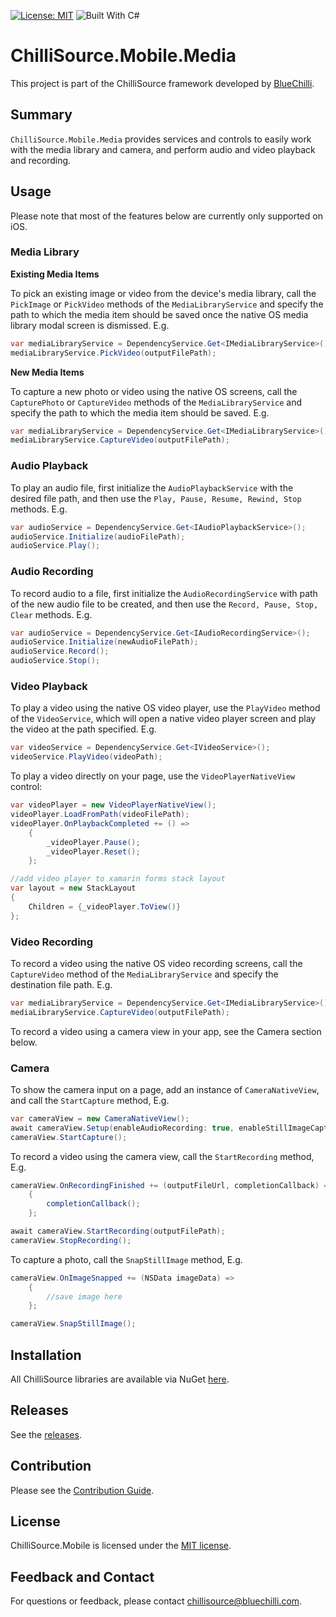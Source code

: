 [![License: MIT](https://img.shields.io/badge/License-MIT-blue.svg)](https://opensource.org/licenses/MIT) ![Built With C#](https://img.shields.io/badge/Built_with-C%23-green.svg)

# ChilliSource.Mobile.Media #

This project is part of the ChilliSource framework developed by [BlueChilli](https://github.com/BlueChilli).

## Summary ##

```ChilliSource.Mobile.Media``` provides services and controls to easily work with the media library and camera, and perform audio and video playback and recording.

## Usage ##

Please note that most of the features below are currently only supported on iOS.

### Media Library ###

**Existing Media Items**

To pick an existing image or video from the device's media library, call the ```PickImage``` or ```PickVideo``` methods of the ```MediaLibraryService``` and specify the path to which the media item should be saved once the native OS media library modal screen is dismissed. E.g.

```csharp
var mediaLibraryService = DependencyService.Get<IMediaLibraryService>();
mediaLibraryService.PickVideo(outputFilePath);
```

**New Media Items**

To capture a new photo or video using the native OS screens, call the ```CapturePhoto``` or ```CaptureVideo``` methods of the ```MediaLibraryService``` and specify the path to which the media item should be saved. E.g.

```csharp
var mediaLibraryService = DependencyService.Get<IMediaLibraryService>();
mediaLibraryService.CaptureVideo(outputFilePath);
```

### Audio Playback ###

To play an audio file, first initialize the ```AudioPlaybackService``` with the desired file path, and then use the ```Play, Pause, Resume, Rewind, Stop``` methods. E.g.

```csharp
var audioService = DependencyService.Get<IAudioPlaybackService>();
audioService.Initialize(audioFilePath);
audioService.Play();
```

### Audio Recording ###

To record audio to a file, first initialize the ```AudioRecordingService``` with path of the new audio file to be created, and then use the ```Record, Pause, Stop, Clear``` methods. E.g.

```csharp
var audioService = DependencyService.Get<IAudioRecordingService>();
audioService.Initialize(newAudioFilePath);
audioService.Record();
audioService.Stop();
```

### Video Playback ###

To play a video using the native OS video player, use the ```PlayVideo``` method of the ```VideoService```, which will open a native video player screen and play the video at the path specified. E.g.

```csharp
var videoService = DependencyService.Get<IVideoService>();
videoService.PlayVideo(videoPath);
```

To play a video directly on your page, use the ```VideoPlayerNativeView``` control:

```csharp
var videoPlayer = new VideoPlayerNativeView();
videoPlayer.LoadFromPath(videoFilePath);
videoPlayer.OnPlaybackCompleted += () =>
    {
        _videoPlayer.Pause();
        _videoPlayer.Reset();
    };

//add video player to xamarin forms stack layout
var layout = new StackLayout
{
    Children = {_videoPlayer.ToView()}
};
```

### Video Recording ###

To record a video using the native OS video recording screens, call the ```CaptureVideo``` method of the ```MediaLibraryService``` and specify the destination file path. E.g.

```csharp
var mediaLibraryService = DependencyService.Get<IMediaLibraryService>();
mediaLibraryService.CaptureVideo(outputFilePath);
```

To record a video using a camera view in your app, see the Camera section below.

### Camera ###

To show the camera input on a page, add an instance of ```CameraNativeView```, and call the ```StartCapture``` method, E.g.

```csharp
var cameraView = new CameraNativeView();
await cameraView.Setup(enableAudioRecording: true, enableStillImageCapture: true, orientation: preferredOrientation);
cameraView.StartCapture();
```

To record a video using the camera view, call the ```StartRecording``` method, E.g.

```csharp
cameraView.OnRecordingFinished += (outputFileUrl, completionCallback) =>
    {
        completionCallback();
    };

await cameraView.StartRecording(outputFilePath);
cameraView.StopRecording();
```

To capture a photo, call the ```SnapStillImage``` method, E.g.

```csharp
cameraView.OnImageSnapped += (NSData imageData) => 
    {
        //save image here
    };

cameraView.SnapStillImage();
```

## Installation ##

All ChilliSource libraries are available via NuGet [here](https://www.nuget.org/packages/ChilliSource.Mobile.Media).

## Releases ##

See the [releases](https://github.com/BlueChilli/ChilliSource.Mobile.Media/releases).

## Contribution ##

Please see the [Contribution Guide](.github/CONTRIBUTING.md).

## License ##

ChilliSource.Mobile is licensed under the [MIT license](LICENSE).

## Feedback and Contact ##

For questions or feedback, please contact [chillisource@bluechilli.com](mailto:chillisource@bluechilli.com).


